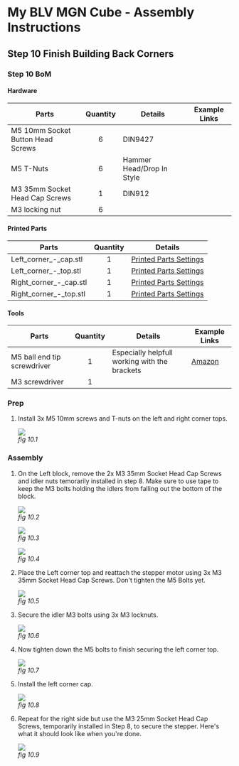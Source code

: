 # My BLV MGN Cube - Assembly Instructions

## Step 10 Finish Building Back Corners

### Step 10 BoM

#### Hardware
| Parts     | Quantity | Details | Example Links |
|-----------|:--------:|---------|---------------|
| M5 10mm Socket Button Head Screws | 6 | DIN9427 | |
| M5 T-Nuts | 6 | Hammer Head/Drop In Style | |
| M3 35mm Socket Head Cap Screws | 1 | DIN912 | |
| M3 locking nut | 6 | |

#### Printed Parts
| Parts     | Quantity | Details |
|-----------|:--------:|---------|
| Left_corner_-_cap.stl | 1 | [Printed Parts Settings](../partsSettings) |
| Left_corner_-_top.stl | 1 | [Printed Parts Settings](../partsSettings) |
| Right_corner_-_cap.stl | 1 | [Printed Parts Settings](../partsSettings) |
| Right_corner_-_top.stl | 1 | [Printed Parts Settings](../partsSettings) |

#### Tools
| Parts     | Quantity | Details | Example Links |
|-----------|:--------:|---------|---------------|
| M5 ball end tip screwdriver | 1 | Especially helpfull working with the brackets | [Amazon](https://amzn.to/36TSnEy) |
| M3 screwdriver | 1 | | |

### Prep
1. Install 3x M5 10mm screws and T-nuts on the left and right corner tops.

    ![](img/10-TopsWNuts.jpeg)\
    *fig 10.1*

### Assembly
1. On the Left block, remove the 2x M3 35mm Socket Head Cap Screws and idler nuts temorarily installed in step 8. Make sure to use tape to keep the M3 bolts holding the idlers from falling out the bottom of the block.

    ![](img/10-RemLIdlerNuts.jpeg)\
    *fig 10.2*

    ![](img/10-RemLStepperScrews.jpeg)\
    *fig 10.3*

    ![](img/10-RemNutSpacers.jpeg)\
    *fig 10.4*

2. Place the Left corner top and reattach the stepper motor using 3x M3 35mm Socket Head Cap Screws. Don't tighten the M5 Bolts yet.

    ![](img/10-LStepperScrews.jpeg)\
    *fig 10.5*

3. Secure the idler M3 bolts using 3x M3 locknuts.

    ![](img/10-LIdlerLockNuts.jpeg)\
    *fig 10.6*

4. Now tighten down the M5 bolts to finish securing the left corner top.

    ![](img/10-LTopM5.jpeg)\
    *fig 10.7*

5. Install the left corner cap.

    ![](img/10-LTopCap.jpeg)\
    *fig 10.8*

5. Repeat for the right side but use the M3 25mm Socket Head Cap Screws, temporarily installed in Step 8, to secure the stepper. Here's what it should look like when you're done.

    ![](img/10-FinalCorners.jpeg)\
    *fig 10.9*



